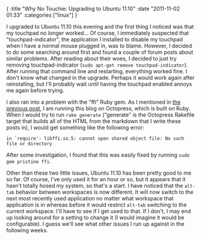 {
    :title "Why No Touchie: Upgrading to Ubuntu 11.10"
    :date "2011-11-02 01:33"
    :categories ["linux"]
}

I upgraded to Ubuntu 11.10 this evening and the first thing I noticed was that my touchpad no longer worked... Of course, I immediately suspected that "touchpad-indicator", the application I installed to disable my touchpad when I have a normal mouse plugged in, was to blame.  However, I decided to do some searching around first and found a couple of forum posts about similar problems.  After reading about their woes, I decided to just try removing touchpad-indicator (`sudo apt-get remove touchpad-indicator`).  After running that command line and restarting, everything worked fine.  I don't know what changed in the upgrade.  Perhaps it would work again after reinstalling, but I'll probably wait until having the touchpad enabled annoys me again before trying.

I also ran into a problem with the "ffi" Ruby gem.  As I mentioned in [the previous post](/blog/2011/09/30/first/), I am running this blog on Octopress, which is built on Ruby.  When I would try to run `rake generate` ("generate" is the Octopress Rakefile target that builds all of the HTML from the markdown that I write these posts in), I would get something like the following error:

<pre><code>in `require': libffi.so.5: cannot open shared object file: No such file or directory</code></pre>

After some investigation, I found that this was easily fixed by running `sudo gem pristine ffi`.

Other than these two little issues, Ubuntu 11.10 has been pretty good to me so far.  Of course, I've only used it for an hour or so, but it appears that it hasn't totally hosed my system, so that's a start.  I have noticed that the `alt-tab` behavior between workspaces is now different.  It will now switch to the next most recently used application no matter what workspace that application is in whereas before it would restrict `alt-tab` switching to the current workspace.  I'll have to see if I get used to that.  If I don't, I may end up looking around for a setting to change it (I would imagine it would be configurable).  I guess we'll see what other issues I run up against in the following weeks.
